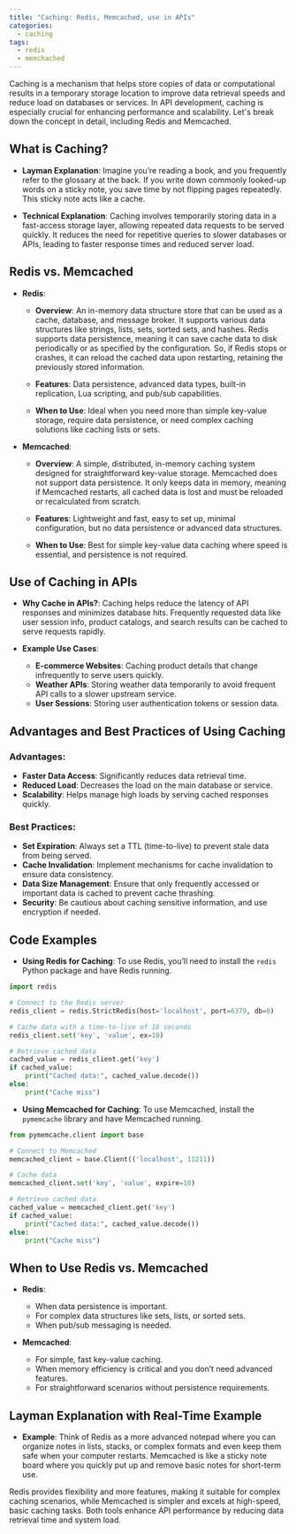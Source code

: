 ```yaml
---
title: "Caching: Redis, Memcached, use in APIs"
categories:
  - caching
tags:
  - redis
  - memchached
---
```


Caching is a mechanism that helps store copies of data or computational results in a temporary storage location to improve data retrieval speeds and reduce load on databases or services. In API development, caching is especially crucial for enhancing performance and scalability. Let's break down the concept in detail, including Redis and Memcached. 

## What is Caching?
- **Layman Explanation**: Imagine you’re reading a book, and you frequently refer to the glossary at the back. If you write down commonly looked-up words on a sticky note, you save time by not flipping pages repeatedly. This sticky note acts like a cache.

- **Technical Explanation**: Caching involves temporarily storing data in a fast-access storage layer, allowing repeated data requests to be served quickly. It reduces the need for repetitive queries to slower databases or APIs, leading to faster response times and reduced server load.

## Redis vs. Memcached

- **Redis**:
    - **Overview**: An in-memory data structure store that can be used as a cache, database, and message broker. It supports various data structures like strings, lists, sets, sorted sets, and hashes. Redis supports data persistence, meaning it can save cache data to disk periodically or as specified by the configuration. So, if Redis stops or crashes, it can reload the cached data upon restarting, retaining the previously stored information.

    - **Features**: Data persistence, advanced data types, built-in replication, Lua scripting, and pub/sub capabilities.

    - **When to Use**: Ideal when you need more than simple key-value storage, require data persistence, or need complex caching solutions like caching lists or sets.

- **Memcached**:

    - **Overview**: A simple, distributed, in-memory caching system designed for straightforward key-value storage. Memcached does not support data persistence. It only keeps data in memory, meaning if Memcached restarts, all cached data is lost and must be reloaded or recalculated from scratch.

    - **Features**: Lightweight and fast, easy to set up, minimal configuration, but no data persistence or advanced data structures.

    - **When to Use**: Best for simple key-value data caching where speed is essential, and persistence is not required.

## Use of Caching in APIs
- **Why Cache in APIs?**: Caching helps reduce the latency of API responses and minimizes database hits. Frequently requested data like user session info, product catalogs, and search results can be cached to serve requests rapidly.

- **Example Use Cases**:
    - **E-commerce Websites**: Caching product details that change infrequently to serve users quickly.
    - **Weather APIs**: Storing weather data temporarily to avoid frequent API calls to a slower upstream service.
    - **User Sessions**: Storing user authentication tokens or session data.

## Advantages and Best Practices of Using Caching

### Advantages:
- **Faster Data Access**: Significantly reduces data retrieval time.
- **Reduced Load**: Decreases the load on the main database or service.
- **Scalability**: Helps manage high loads by serving cached responses quickly.

### Best Practices:
- **Set Expiration**: Always set a TTL (time-to-live) to prevent stale data from being served.
- **Cache Invalidation**: Implement mechanisms for cache invalidation to ensure data consistency.
- **Data Size Management**: Ensure that only frequently accessed or important data is cached to prevent cache thrashing.
- **Security**: Be cautious about caching sensitive information, and use encryption if needed.

## Code Examples

- **Using Redis for Caching**: To use Redis, you’ll need to install the `redis` Python package and have Redis running.
```python
import redis

# Connect to the Redis server
redis_client = redis.StrictRedis(host='localhost', port=6379, db=0)

# Cache data with a time-to-live of 10 seconds
redis_client.set('key', 'value', ex=10)

# Retrieve cached data
cached_value = redis_client.get('key')
if cached_value:
    print("Cached data:", cached_value.decode())
else:
    print("Cache miss")
```

- **Using Memcached for Caching**: To use Memcached, install the `pymemcache` library and have Memcached running.
```python
from pymemcache.client import base

# Connect to Memcached
memcached_client = base.Client(('localhost', 11211))

# Cache data
memcached_client.set('key', 'value', expire=10)

# Retrieve cached data
cached_value = memcached_client.get('key')
if cached_value:
    print("Cached data:", cached_value.decode())
else:
    print("Cache miss")
```

## When to Use Redis vs. Memcached

- **Redis**:
    - When data persistence is important.
    - For complex data structures like sets, lists, or sorted sets.
    - When pub/sub messaging is needed.

- **Memcached**:
    - For simple, fast key-value caching.
    - When memory efficiency is critical and you don’t need advanced features.
    - For straightforward scenarios without persistence requirements.

## Layman Explanation with Real-Time Example

- **Example**: Think of Redis as a more advanced notepad where you can organize notes in lists, stacks, or complex formats and even keep them safe when your computer restarts. Memcached is like a sticky note board where you quickly put up and remove basic notes for short-term use.

Redis provides flexibility and more features, making it suitable for complex caching scenarios, while Memcached is simpler and excels at high-speed, basic caching tasks. Both tools enhance API performance by reducing data retrieval time and system load.